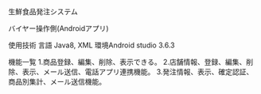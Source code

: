 生鮮食品発注システム

バイヤー操作側(Androidアプリ)

使用技術
言語 Java8, XML
環境Android studio 3.6.3

機能一覧
1.商品登録、編集、削除、表示できる。
2.店舗情報、登録、編集、削除、表示、メール送信、電話アプリ連携機能。
3.発注情報、表示、確定認証、商品別集計、メール送信機能。
